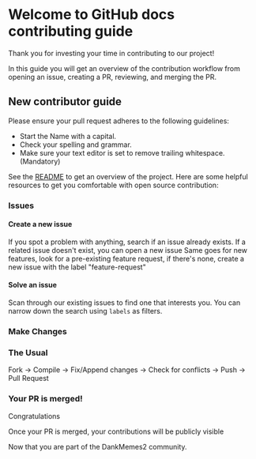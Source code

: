 # Welcome to GitHub docs contributing guide <!-- omit in toc -->

Thank you for investing your time in contributing to our project!

In this guide you will get an overview of the contribution workflow from opening an issue, creating a PR, reviewing, and merging the PR.

## New contributor guide

Please ensure your pull request adheres to the following guidelines:

- Start the Name with a capital.
- Check your spelling and grammar.
- Make sure your text editor is set to remove trailing whitespace.(Mandatory)

See the [README](README.md) to get an overview of the project. Here are some helpful resources to get you comfortable with open source contribution:

### Issues

#### Create a new issue

If you spot a problem with anything, search if an issue already exists. If a related issue doesn't exist, you can open a new issue
Same goes for new features, look for a pre-existing feature request, if there's none, create a new issue with the label "feature-request"

#### Solve an issue

Scan through our existing issues to find one that interests you. You can narrow down the search using `labels` as filters.

### Make Changes

### The Usual
Fork -> 
Compile -> 
Fix/Append changes -> 
Check for conflicts -> 
Push -> 
Pull Request

### Your PR is merged!

Congratulations

Once your PR is merged, your contributions will be publicly visible

Now that you are part of the DankMemes2 community.

